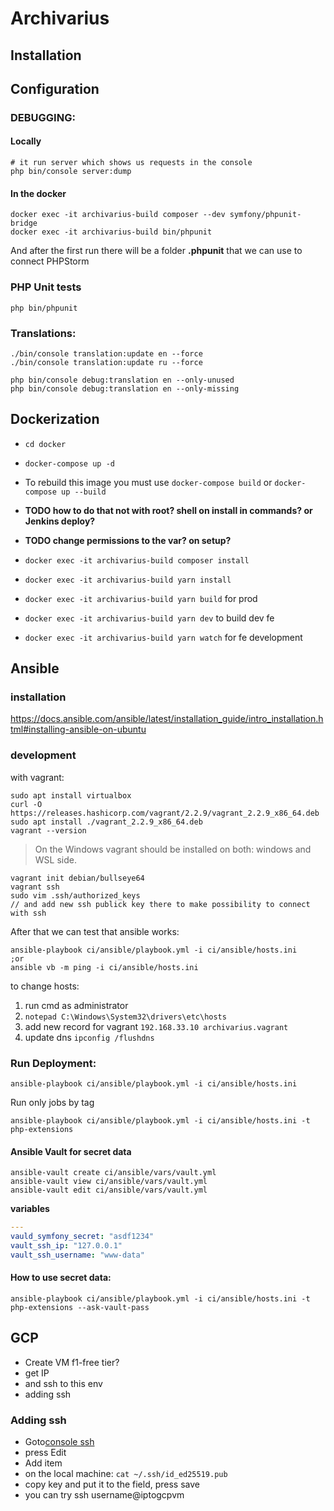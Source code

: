 # Archivarius

## Installation

## Configuration

### DEBUGGING:
#### Locally
```shell
# it run server which shows us requests in the console
php bin/console server:dump
```
#### In the docker
```shell
docker exec -it archivarius-build composer --dev symfony/phpunit-bridge
docker exec -it archivarius-build bin/phpunit
```

And after the first run there will be a folder __.phpunit__ that we can use to connect PHPStorm


### PHP Unit tests
`php bin/phpunit`

### Translations:
```shell script
./bin/console translation:update en --force
./bin/console translation:update ru --force

php bin/console debug:translation en --only-unused
php bin/console debug:translation en --only-missing
```

## Dockerization

- `cd docker`
- `docker-compose up -d`
- To rebuild this image you must use `docker-compose build` or `docker-compose up --build`

- **TODO how to do that not with root? shell on install in commands? or Jenkins deploy?**
- **TODO change permissions to the var? on setup?**
- `docker exec -it archivarius-build composer install`
- `docker exec -it archivarius-build yarn install`
- `docker exec -it archivarius-build yarn build` for prod
- `docker exec -it archivarius-build yarn dev` to build dev fe
- `docker exec -it archivarius-build yarn watch` for fe development

## Ansible

### installation
https://docs.ansible.com/ansible/latest/installation_guide/intro_installation.html#installing-ansible-on-ubuntu

### development
with vagrant:
```shell
sudo apt install virtualbox
curl -O https://releases.hashicorp.com/vagrant/2.2.9/vagrant_2.2.9_x86_64.deb
sudo apt install ./vagrant_2.2.9_x86_64.deb
vagrant --version
```

> On the Windows vagrant should be installed on both: windows and WSL side.

```shell
vagrant init debian/bullseye64
vagrant ssh
sudo vim .ssh/authorized_keys
// and add new ssh publick key there to make possibility to connect with ssh
```

After that we can test that ansible works:
```shell
ansible-playbook ci/ansible/playbook.yml -i ci/ansible/hosts.ini
;or
ansible vb -m ping -i ci/ansible/hosts.ini
```

to change hosts:
1. run cmd as administrator
2. `notepad C:\Windows\System32\drivers\etc\hosts`
3. add new record for vagrant `192.168.33.10 archivarius.vagrant`
4. update dns `ipconfig /flushdns`

### Run Deployment:
```shell
ansible-playbook ci/ansible/playbook.yml -i ci/ansible/hosts.ini
```

Run only jobs by tag
```shell
ansible-playbook ci/ansible/playbook.yml -i ci/ansible/hosts.ini -t php-extensions
```

#### Ansible Vault for secret data
```shell
ansible-vault create ci/ansible/vars/vault.yml
ansible-vault view ci/ansible/vars/vault.yml
ansible-vault edit ci/ansible/vars/vault.yml
```

__variables__
```yaml
---
vauld_symfony_secret: "asdf1234"
vault_ssh_ip: "127.0.0.1"
vault_ssh_username: "www-data"
```

#### How to use secret data:

```shell
ansible-playbook ci/ansible/playbook.yml -i ci/ansible/hosts.ini -t php-extensions --ask-vault-pass
```

## GCP

- Create VM f1-free tier?
- get IP
- and ssh to this env
- adding ssh

### Adding ssh
- Goto[console ssh](https://console.cloud.google.com/compute/metadata/sshKeys?_ga=2.78964887.2026917460.1614793515-199012411.1614594383)
- press Edit
- Add item
- on the local machine: `cat ~/.ssh/id_ed25519.pub`
- copy key and put it to the field, press save
- you can try ssh username@iptogcpvm